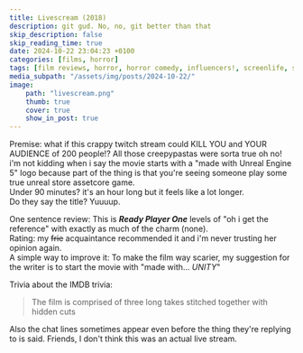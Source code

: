 ```yaml
---
title: Livescream (2018)
description: git gud. No, no, git better than that
skip_description: false
skip_reading_time: true
date: 2024-10-22 23:04:23 +0100
categories: [films, horror]
tags: [film reviews, horror, horror comedy, influencers!, screenlife, spooktober 2024, they say the title]
media_subpath: "/assets/img/posts/2024-10-22/"
image:
    path: "livescream.png"
    thumb: true
    cover: true
    show_in_post: true
---
```

<span class="reviewsection">Premise:</span> what if this crappy twitch stream could KILL YOU and YOUR AUDIENCE of 200 people!? All those creepypastas were sorta true oh no! i'm not kidding when i say the movie starts with a "made with Unreal Engine 5" logo because part of the thing is that you're seeing someone play some true unreal store assetcore game.<br/>
<span class="reviewsection">Under 90 minutes?</span> it's an hour long but it feels like a lot longer.<br/>
<span class="reviewsection">Do they say the title?</span> Yuuuup.

<span class="reviewsection">One sentence review:</span> This is ***Ready Player One*** levels of "oh i get the reference" with exactly as much of the charm (none).<br/>
<span class="reviewsection">Rating:</span> my ~~frie~~ acquaintance recommended it and i'm never trusting her opinion again.<br/>
<span class="reviewsection">A simple way to improve it:</span> To make the film way scarier, my suggestion for the writer is to start the movie with "made with... *UNITY*"

<span class="reviewsection">Trivia about the IMDB trivia:</span>
> The film is comprised of three long takes stitched together with hidden cuts

Also the chat lines sometimes appear even before the thing they're replying to is said. Friends, I don't think this was an actual live stream.
